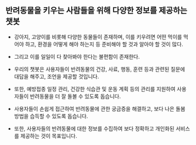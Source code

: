 ## 반려동물을 키우는 사람들을 위해 다양한 정보를 제공하는 챗봇

- 강아지, 고양이를 비롯해 다양한 동물들이 존재하며, 이를 키우려면 어떤 먹이를 먹어야 하고, 환경을 어떻게 해야 하는지 등 준비해야 할 것과 알아야 할 것이 많다. 
- 그리고 이를 일일이 다 찾아봐야 한다는 불편함이 존재한다. 

- 우리의 챗봇은 사용자들이 반려동물의 건강, 사료, 행동, 훈련 등과 관련된 질문에 대답을 해주고, 조언을 제공할 것입니다. 
- 또한, 예방접종 일정 관리, 건강한 식습관 및 운동 계획 등의 관리를 지원하여 사용자들이 반려동물을 더 잘 돌볼 수 있도록 돕습니다.
- 사용자들이 손쉽게 접근하여 반려동물에 관한 궁금증을 해결하고, 보다 나은 돌봄 방법을 습득할 수 있도록 돕습니다. 
- 또한, 사용자들의 반려동물에 대한 정보를 수집하여 보다 정확하고 개인화된 서비스를 제공하는 것이 목표입니다.
